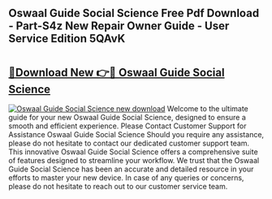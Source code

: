 ## Oswaal Guide Social Science Free Pdf Download - Part-S4z New Repair Owner Guide - User Service Edition 5QAvK

# <h2><a href="http://bc72776.oget.top/?id=Oswaal+Guide+Social+Science">🔗Download New 👉🔴 Oswaal Guide Social Science</a></h2>

[![Oswaal Guide Social Science new download](https://i.imgur.com/5g1atiW.png)](http://bc72776.oget.top/?id=Oswaal+Guide+Social+Science)
Welcome to the ultimate guide for your new Oswaal Guide Social Science, designed to ensure a smooth and efficient experience. Please Contact Customer Support for Assistance Oswaal Guide Social Science Should you require any assistance, please do not hesitate to contact our dedicated customer support team. This innovative Oswaal Guide Social Science offers a comprehensive suite of features designed to streamline your workflow. We trust that the Oswaal Guide Social Science has been an accurate and detailed resource in your efforts to master your new device. In case of any queries or concerns, please do not hesitate to reach out to our customer service team.
